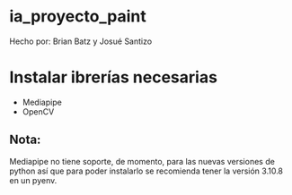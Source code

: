 # ia_proyecto_paint
Hecho por:
  Brian Batz y Josué Santizo

# Instalar ibrerías necesarias
- Mediapipe
- OpenCV

## Nota:
Mediapipe no tiene soporte, de momento, para las nuevas versiones de python así que para poder instalarlo se recomienda tener la versión 3.10.8 en un pyenv.
